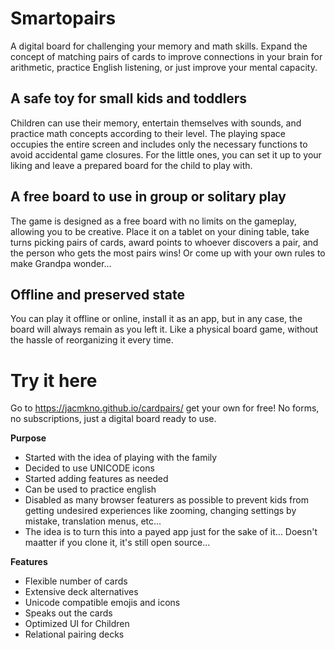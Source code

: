 # Smartopairs
A digital board for challenging your memory and math skills. Expand the concept of matching pairs of cards to improve connections in your brain for arithmetic, practice English listening, or just improve your mental capacity.

## A safe toy for small kids and toddlers
Children can use their memory, entertain themselves with sounds, and practice math concepts according to their level. The playing space occupies the entire screen and includes only the necessary functions to avoid accidental game closures. For the little ones, you can set it up to your liking and leave a prepared board for the child to play with.

## A free board to use in group or solitary play
The game is designed as a free board with no limits on the gameplay, allowing you to be creative. Place it on a tablet on your dining table, take turns picking pairs of cards, award points to whoever discovers a pair, and the person who gets the most pairs wins! Or come up with your own rules to make Grandpa wonder...

## Offline and preserved state
You can play it offline or online, install it as an app, but in any case, the board will always remain as you left it. Like a physical board game, without the hassle of reorganizing it every time.

# Try it here
Go to https://jacmkno.github.io/cardpairs/ get your own for free! No forms, no subscriptions, just a digital board ready to use.

**Purpose**

- Started with the idea of playing with the family
- Decided to use UNICODE icons
- Started adding features as needed
- Can be used to practice english
- Disabled as many browser featurers as possible to prevent kids from getting undesired experiences like zooming, changing settings by mistake, translation menus, etc...
- The idea is to turn this into a payed app just for the sake of it... Doesn't maatter if you clone it, it's still open source...


**Features**

- Flexible number of cards
- Extensive deck alternatives
- Unicode compatible emojis and icons
- Speaks out the cards
- Optimized UI for Children
- Relational pairing decks
